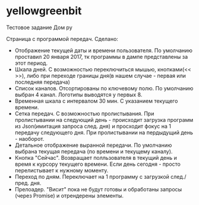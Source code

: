 # yellowgreenbit
Тестовое задание Дом ру

Страница с программой передач.
Сделано:
- Отображение текущей даты и времени пользователя. По умолчанию проставил 20 января 2017, тк программы в дампе представлены за этот период.
- Шкала дней. С возможностью переключиться мышью, кнопками(<< >>), либо при переходе границы дня(в нашем случае - первая или последняя передача)
- Список каналов. Отсортированы по ключевому полю. По умолчанию выбран 4 канал. Логотипы выводятся у первых 8. 
- Временная шкала с интервалом 30 мин. С указанием текущего времени.
- Сетка передач. С возможностью пролистывания. При пролистывании на следующий день - происходит загрузка программ из Json(имитация запроса след. дня) и просходит фокус на 1 передачу следующего дня. При пролистывании на пердыдущий день - наоборот.
- Детальное отображение выранной передачи. По умолчанию выбрана текущая передача (по времени и текущему каналу).
- Кнопка "Сейчас". Возвращает полльзователя в текущий день и время к курсору текущего времени. Если день сегодня - просто перелистывает к нужному моменту.
- Переход по дням. Переключает на 1 программу с загрузкой след./пред. дня.
- Прелоадер. "Висит" пока не будут готовы и обработаны запросы (через Promise) и отрендерены элементы.
